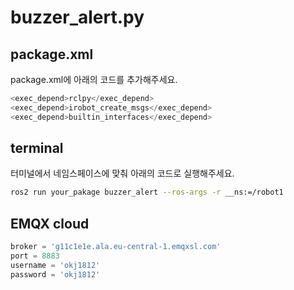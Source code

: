 # **buzzer_alert.py**

## package.xml

package.xml에 아래의 코드를 추가해주세요.

```python
<exec_depend>rclpy</exec_depend>
<exec_depend>irobot_create_msgs</exec_depend>
<exec_depend>builtin_interfaces</exec_depend>
```

## terminal

터미널에서 네임스페이스에 맞춰 아래의 코드로 실행해주세요.

```bash
ros2 run your_pakage buzzer_alert --ros-args -r __ns:=/robot1
```

## EMQX cloud

```python
broker = 'g11c1e1e.ala.eu-central-1.emqxsl.com'
port = 8883
username = 'okj1812'
password = 'okj1812'
```

